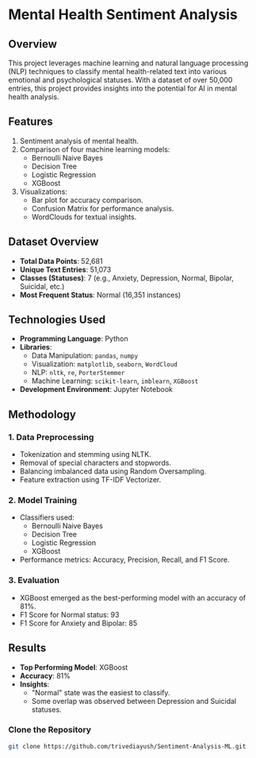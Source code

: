 # Mental Health Sentiment Analysis

## Overview
This project leverages machine learning and natural language processing (NLP) techniques to classify mental health-related text into various emotional and psychological statuses. With a dataset of over 50,000 entries, this project provides insights into the potential for AI in mental health analysis.

## Features
1. Sentiment analysis of mental health.
2. Comparison of four machine learning models: 
   - Bernoulli Naive Bayes
   - Decision Tree
   - Logistic Regression
   - XGBoost
3. Visualizations:
   - Bar plot for accuracy comparison.
   - Confusion Matrix for performance analysis.
   - WordClouds for textual insights.

## Dataset Overview
- **Total Data Points**: 52,681
- **Unique Text Entries**: 51,073
- **Classes (Statuses)**: 7 (e.g., Anxiety, Depression, Normal, Bipolar, Suicidal, etc.)
- **Most Frequent Status**: Normal (16,351 instances)

## Technologies Used
- **Programming Language**: Python
- **Libraries**:
  - Data Manipulation: `pandas`, `numpy`
  - Visualization: `matplotlib`, `seaborn`, `WordCloud`
  - NLP: `nltk`, `re`, `PorterStemmer`
  - Machine Learning: `scikit-learn`, `imblearn`, `XGBoost`
- **Development Environment**: Jupyter Notebook

## Methodology
### 1. Data Preprocessing
- Tokenization and stemming using NLTK.
- Removal of special characters and stopwords.
- Balancing imbalanced data using Random Oversampling.
- Feature extraction using TF-IDF Vectorizer.

### 2. Model Training
- Classifiers used:
  - Bernoulli Naive Bayes
  - Decision Tree
  - Logistic Regression
  - XGBoost
- Performance metrics: Accuracy, Precision, Recall, and F1 Score.

### 3. Evaluation
- XGBoost emerged as the best-performing model with an accuracy of 81%.
- F1 Score for Normal status: 93
- F1 Score for Anxiety and Bipolar: 85

## Results
- **Top Performing Model**: XGBoost
- **Accuracy**: 81%
- **Insights**:
  - "Normal" state was the easiest to classify.
  - Some overlap was observed between Depression and Suicidal statuses.

### Clone the Repository
```bash
git clone https://github.com/trivediayush/Sentiment-Analysis-ML.git

